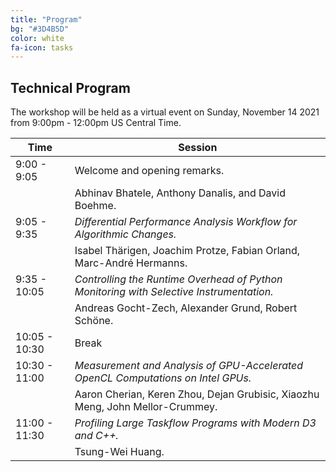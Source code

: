 ```yaml
---
title: "Program"
bg: "#3D4B5D"
color: white
fa-icon: tasks
---
```


## Technical Program 


The workshop will be held as a virtual event on Sunday, November 14 2021
from 9:00pm - 12:00pm US Central Time.

| Time            | Session |
|-----------------|---------|
| 9:00 - 9:05     | Welcome and opening remarks. |
|                 | Abhinav Bhatele, Anthony Danalis, and David Boehme. |
| 9:05 - 9:35     | *Differential Performance Analysis Workflow for Algorithmic Changes.* | 
|                 | Isabel Thärigen, Joachim Protze, Fabian Orland, Marc-André Hermanns.  |
| 9:35 - 10:05    | *Controlling the Runtime Overhead of Python Monitoring with Selective Instrumentation.* | 
|                 | Andreas Gocht-Zech, Alexander Grund, Robert Schöne. |
| 10:05 - 10:30   | Break   |
| 10:30 - 11:00   | *Measurement and Analysis of GPU-Accelerated OpenCL Computations on Intel GPUs.* |
|                 | Aaron Cherian, Keren Zhou, Dejan Grubisic, Xiaozhu Meng, John Mellor-Crummey. |
| 11:00 - 11:30   | *Profiling Large Taskflow Programs with Modern D3 and C++.* |
|                 | Tsung-Wei Huang. |

<!-- The workshop is on November, 2020 (Sunday) from 9am - 5:30 pm in room . The
detailed workshop program will be published here and on the SC20 schedule page. -->
